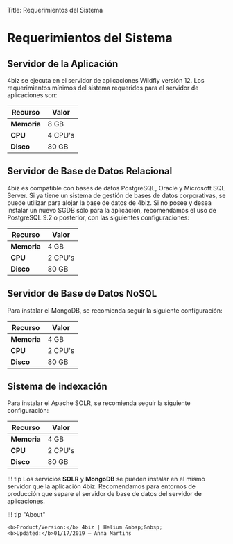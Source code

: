 Title: Requerimientos del Sistema

# Requerimientos del Sistema


## Servidor de la Aplicación

4biz se ejecuta en el servidor de aplicaciones Wildfly versión 12. Los requerimientos mínimos del sistema requeridos para el servidor de aplicaciones son:

| Recurso | Valor  |
|---------|---------|
| **Memoria** | 8 GB   |
| **CPU**     | 4 CPU's |
| **Disco**   | 80 GB   |

## Servidor de Base de Datos Relacional

4biz es compatible con bases de datos PostgreSQL, Oracle y Microsoft SQL Server. Si ya tiene un sistema de gestión de bases de datos corporativas, se puede utilizar para alojar la base de datos de 4biz. Si no posee y desea instalar un nuevo SGDB sólo para la aplicación, recomendamos el uso de PostgreSQL 9.2 o posterior, con las siguientes configuraciones:

| Recurso | Valor   |
|---------|---------|
| **Memoria** | 4 GB   |
| **CPU**     | 2 CPU's |
| **Disco**   | 80 GB   |

##  Servidor de Base de Datos NoSQL

Para instalar el MongoDB, se recomienda seguir la siguiente configuración:

| Recurso | Valor   |
|---------|---------|
| **Memoria** | 4 GB   |
| **CPU**     | 2 CPU's |
| **Disco**   | 80 GB   |

## Sistema de indexación

Para instalar el Apache SOLR, se recomienda seguir la siguiente configuración:

| Recurso | Valor   |
|---------|---------|
| **Memoria** | 4 GB   |
| **CPU**     | 2 CPU's |
| **Disco**   | 80 GB   |

!!! tip
    Los servicios **SOLR** y **MongoDB** se pueden instalar en el mismo servidor que la aplicación 4biz. Recomendamos para entornos de producción que separe el servidor de base de datos del servidor de aplicaciones.
   
!!! tip "About"

    <b>Product/Version:</b> 4biz | Helium &nbsp;&nbsp;
    <b>Updated:</b>01/17/2019 – Anna Martins

